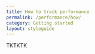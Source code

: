 ```yaml
---
title: How to track performance
permalink: /performance/how/
category: Getting started
layout: styleguide
---
```


TKTKTK

